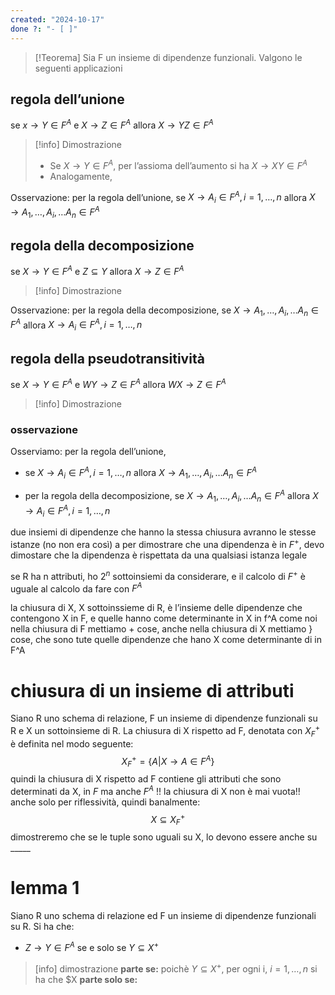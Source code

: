 ```yaml
---
created: "2024-10-17"
done ?: "- [ ]"
---
```


>[!Teorema]
Sia F un insieme di dipendenze funzionali. Valgono le seguenti applicazioni

## regola dell’unione
se $x \to Y \in F^A$ e $X \to Z \in F^A$ allora $X \to YZ \in F^A$
>[!info] Dimostrazione
>- Se $X \to Y \in F^A$, per l’assioma dell’aumento si ha $X \to XY \in F^A$
>- Analogamente, 

Osservazione: per la regola dell’unione, se $X \to A_{i} \in F^A, i=1,\dots,n$ allora $X \to A_{1},\dots,A_{i},\dots A_{n} \in F^A$
## regola della decomposizione
se $X \to Y \in F^A$ e $Z \subseteq Y$ allora $X \to Z \in F^A$
>[!info] Dimostrazione

Osservazione: per la regola della decomposizione, se $X \to A_{1},\dots,A_{i},\dots A_{n} \in F^A$ allora $X \to A_{i} \in F^A, i=1,\dots,n$
## regola della pseudotransitività
se $X \to Y \in F^A$ e $WY \to Z \in F^A$ allora $WX \to Z \in F^A$
>[!info] Dimostrazione

### osservazione
Osserviamo: per la regola dell’unione,
- se $X \to A_{i} \in F^A, i=1,\dots,n$ allora $X \to A_{1},\dots,A_{i},\dots A_{n} \in F^A$

 - per la regola della decomposizione, se $X \to A_{1},\dots,A_{i},\dots A_{n} \in F^A$ allora $X \to A_{i} \in F^A, i=1,\dots,n$

due insiemi di dipendenze che hanno la stessa chiusura avranno le stesse istanze (no non era così) a
per dimostrare che una dipendenza è in $F^+$, devo dimostare che la dipendenza è rispettata da una qualsiasi istanza legale

se R ha n attributi, ho $2^n$ sottoinsiemi da considerare, e il calcolo di $F^+$ è uguale al calcolo da fare con $F^A$

la chiusura di X, X sottoinssieme di R, è l’insieme delle dipendenze che contengono X in F, e quelle hanno come determinante in X in f^A
come noi nella chiusura di F mettiamo + cose, anche nella chiusura di X mettiamo } cose, che sono tute quelle dipendenze che hano X come determinante di in F^A
# chiusura di un insieme di attributi
Siano R uno schema di relazione, F un insieme di dipendenze funzionali su R e X un sottoinsieme di R.
La chiusura di X rispetto ad F, denotata con $X^+_{F}$ è definita nel modo seguente:
$$X^+_{F} = \{A|X \to A \in F^A\}$$
quindi la chiusura di X rispetto ad F contiene gli attributi che sono determinati da X, in $F$ ma anche $F^A$ !!
 la chiusura di X non è mai vuota!! anche solo per riflessività, quindi banalmente: 
 $$X \subseteq X^+_{F}$$
 dimostreremo che se le tuple sono uguali su X, lo devono essere anche su _____

# lemma 1
Siano R uno schema di relazione ed F un insieme di dipendenze funzionali su R. Si ha che:
- $Z \to Y \in F^A$ se e solo se $Y \subseteq X^+$
>[info] dimostrazione
>**parte se:**
>poichè $Y \subseteq X^+$, per ogni i, $i=1,…,n$ si ha che $X
>**parte solo se:**
>